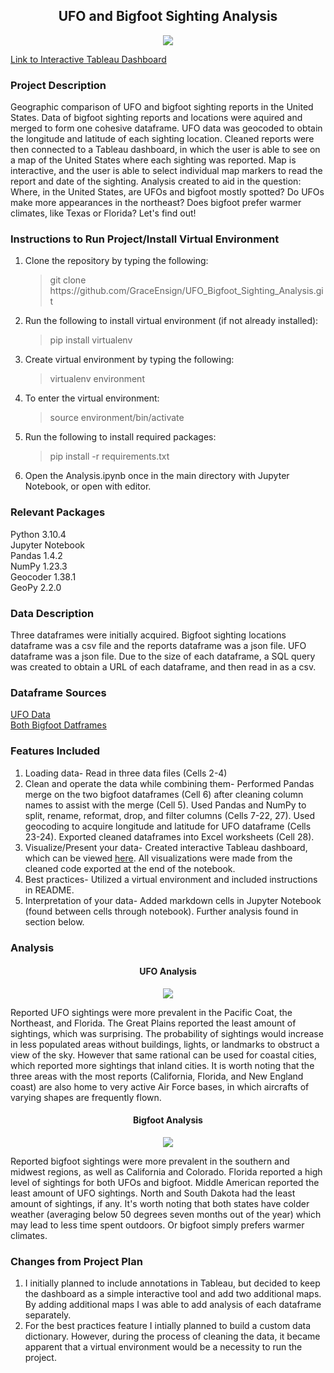 <h2 align="center"> UFO and Bigfoot Sighting Analysis </h2>

<p align="center"> <img src="https://user-images.githubusercontent.com/105288631/201795512-9fb99167-65f9-49ef-9d51-085863bd8204.jpeg" </p>

[Link to Interactive Tableau Dashboard](https://public.tableau.com/views/UFO_Bigfoot_Sighting_Map/Sighting_Map?:language=en-US&:display_count=n&:origin=viz_share_link)

### Project Description
Geographic comparison of UFO and bigfoot sighting reports in the United States. Data of bigfoot sighting reports and locations were aquired and merged to form one cohesive dataframe. UFO data was geocoded to obtain the longitude and latitude of each sighting location. Cleaned reports were then connected to a Tableau dashboard, in which the user is able to see on a map of the United States where each sighting was reported. Map is interactive, and the user is able to select individual map markers to read the report and date of the sighting. Analysis created to aid in the question: Where, in the United States, are UFOs and bigfoot mostly spotted? Do UFOs make more appearances in the northeast? Does bigfoot prefer warmer climates, like Texas or Florida? Let's find out!

### Instructions to Run Project/Install Virtual Environment
<ol><li>Clone the repository by typing the following: <blockquote> git clone https://github.com/GraceEnsign/UFO_Bigfoot_Sighting_Analysis.git</blockquote> </li>
<li>Run the following to install virtual environment (if not already installed): <blockquote> pip install virtualenv</blockquote> </li>
<li>Create virtual environment by typing the following: <blockquote> virtualenv environment</blockquote></li>
<li>To enter the virtual environment: <blockquote> source environment/bin/activate </blockquote></li>
<li>Run the following to install required packages: <blockquote> pip install -r requirements.txt </blockquote></li>
<li>Open the Analysis.ipynb once in the main directory with Jupyter Notebook, or open with editor.</li></ol>

### Relevant Packages
Python 3.10.4 <br>
Jupyter Notebook <br>
Pandas 1.4.2 <br>
NumPy 1.23.3 <br>
Geocoder 1.38.1 <br>
GeoPy 2.2.0 <br>

### Data Description
Three dataframes were initially acquired. Bigfoot sighting locations dataframe was a csv file and the reports dataframe was a json file. UFO dataframe was a json file. Due to the size of each dataframe, a SQL query was created to obtain a URL of each dataframe, and then read in as a csv. 

### Dataframe Sources
[UFO Data](https://data.world/timothyrenner/ufo-sightings) <br>
[Both Bigfoot Datframes](https://data.world/timothyrenner/bfro-sightings-data)

### Features Included 
1. Loading data- Read in three data files (Cells 2-4)
2. Clean and operate the data while combining them- Performed Pandas merge on the two bigfoot dataframes (Cell 6) after cleaning column names to assist with the merge (Cell 5). Used Pandas and NumPy to split, rename, reformat, drop, and filter columns (Cells 7-22, 27). Used geocoding to acquire longitude and latitude for UFO dataframe (Cells 23-24). Exported cleaned dataframes into Excel worksheets (Cell 28).
3. Visualize/Present your data- Created interactive Tableau dashboard, which can be viewed [here](https://public.tableau.com/views/UFO_Bigfoot_Sighting_Map/Sighting_Map?:language=en-US&:display_count=n&:origin=viz_share_link). All visualizations were made from the cleaned code exported at the end of the notebook.
4. Best practices- Utilized a virtual environment and included instructions in README. 
5. Interpretation of your data- Added markdown cells in Jupyter Notebook (found between cells through notebook). Further analysis found in section below.

### Analysis
<h4 align="center"> UFO Analysis </h4>
<p align="center"> <img src="https://user-images.githubusercontent.com/105288631/202034899-0814ede0-dc53-4675-9cf8-fcbb696e8f77.jpg" </p>

Reported UFO sightings were more prevalent in the Pacific Coat, the Northeast, and Florida. The Great Plains reported the least amount of sightings, which was surprising. The probability of sightings would increase in less populated areas without buildings, lights, or landmarks to obstruct a view of the sky. However that same rational can be used for coastal cities, which reported more sightings that inland cities. It is worth noting that the three areas with the most reports (California, Florida, and New England coast) are also home to very active Air Force bases, in which aircrafts of varying shapes are frequently flown.

<h4 align="center"> Bigfoot Analysis </h4>
<p align="center"> <img src="https://user-images.githubusercontent.com/105288631/202034936-f23041cf-2ee2-4614-a9d3-f0ec671c707f.jpg" </p>

Reported bigfoot sightings were more prevalent in the southern and midwest regions, as well as California and Colorado. Florida reported a high level of sightings for both UFOs and bigfoot. Middle American reported the least amount of UFO sightings. North and South Dakota had the least amount of sightings, if any. It's worth noting that both states have colder weather (averaging below 50 degrees seven months out of the year) which may lead to less time spent outdoors. Or bigfoot simply prefers warmer climates. 

### Changes from Project Plan
1. I initially planned to include annotations in Tableau, but decided to keep the dashboard as a simple interactive tool and add two additional maps. By adding additional maps I was able to add analysis of each dataframe separately.
2. For the best practices feature I intially planned to build a custom data dictionary. However, during the process of cleaning the data, it became apparent that a virtual environment would be a necessity to run the project.
